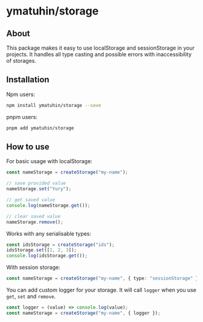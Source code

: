 # ymatuhin/storage

## About

This package makes it easy to use localStorage and sessionStorage in your projects. It handles all type casting and possible errors with inaccessibility of storages.

## Installation

Npm users:

```bash
npm install ymatuhin/storage --save
```

pnpm users:

```bash
pnpm add ymatuhin/storage
```

## How to use

For basic usage with localStorage:

```ts
const nameStorage = createStorage("my-name");

// save provided value
nameStorage.set("Yury");

// get saved value
console.log(nameStorage.get());

// clear saved value
nameStorage.remove();
```

Works with any serialisable types:

```ts
const idsStorage = createStorage("ids");
idsStorage.set([1, 2, 3]);
console.log(idsStorage.get());
```

With session storage:

```ts
const nameStorage = createStorage("my-name", { type: "sessionStorage" });
```

You can add custom logger for your storage. It will call `logger` when you use `get`, `set` and `remove`.

```ts
const logger = (value) => console.log(value);
const nameStorage = createStorage("my-name", { logger });
```
